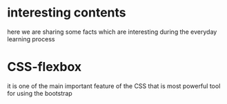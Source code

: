 # interesting contents

here we are sharing some facts which are interesting during the everyday learning process

# CSS-flexbox
it is one of the main important feature of the CSS that is  most powerful tool for using the bootstrap
